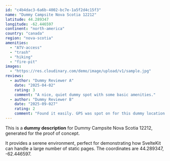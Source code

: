 ```yaml
---
id: "c4b4dac3-6a6b-4002-bc7e-1a5f2d4c15f3"
name: "Dummy Campsite Nova Scotia 12212"
latitude: 44.289347
longitude: -62.446597
continent: "north-america"
country: "canada"
region: "nova-scotia"
amenities:
  - "ATV-access"
  - "trash"
  - "hiking"
  - "fire-pit"
images:
  - "https://res.cloudinary.com/demo/image/upload/v1/sample.jpg"
reviews:
  - author: "Dummy Reviewer A"
    date: "2025-04-02"
    rating: 3
    comment: "A nice, quiet dummy spot with some basic amenities."
  - author: "Dummy Reviewer B"
    date: "2025-09-027"
    rating: 2
    comment: "Found it easily. GPS was spot on for this dummy location."
---
```


This is a **dummy description** for Dummy Campsite Nova Scotia 12212, generated for the proof of concept.

It provides a serene environment, perfect for demonstrating how SvelteKit can handle a large number of static pages. The coordinates are 44.289347, -62.446597.
